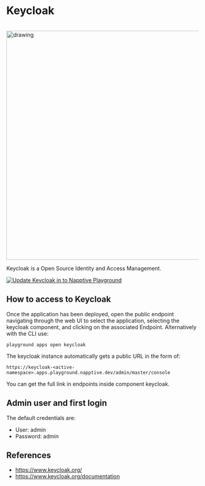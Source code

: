 # Keycloak
</br>

<img src="https://www.keycloak.org/resources/images/screen-login.png" alt="drawing" width="600"/>

Keycloak is a Open Source Identity and Access Management.

[![Update Keycloak in to Napptive Playground](https://github.com/davma-io-templates/napptive-template/actions/workflows/keycloak-actions.yml/badge.svg)](https://github.com/davma-io-templates/napptive-template/actions/workflows/keycloak-actions.yml)

## How to access to Keycloak

Once the application has been deployed, open the public endpoint navigating through the web UI to select the application, selecting the keycloak component, and clicking on the associated Endpoint. Alternatively with the CLI use:

```
playground apps open keycloak
```

The keycloak instance automatically gets a public URL in the form of:
```
https://keycloak-<active-namespace>.apps.playground.napptive.dev/admin/master/console
```
You can get the full link in endpoints inside component keycloak.

## Admin user and first login
The default credentials are:
- User: admin
- Password: admin


## References
* https://www.keycloak.org/
* https://www.keycloak.org/documentation
</br>
</br>
</br>